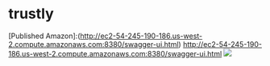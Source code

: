 # trustly

[Published Amazon]:(http://ec2-54-245-190-186.us-west-2.compute.amazonaws.com:8380/swagger-ui.html) http://ec2-54-245-190-186.us-west-2.compute.amazonaws.com:8380/swagger-ui.html
![](https://ibb.co/XZJh1rt)
